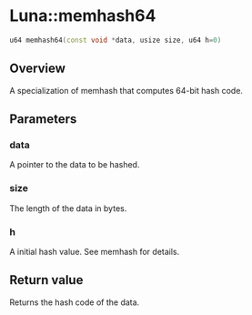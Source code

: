 # Luna::memhash64

```c++
u64 memhash64(const void *data, usize size, u64 h=0)
```

## Overview
A specialization of memhash that computes 64-bit hash code. 

## Parameters
### data
A pointer to the data to be hashed. 

### size
The length of the data in bytes. 

### h
A initial hash value. See memhash for details. 

## Return value
Returns the hash code of the data. 

